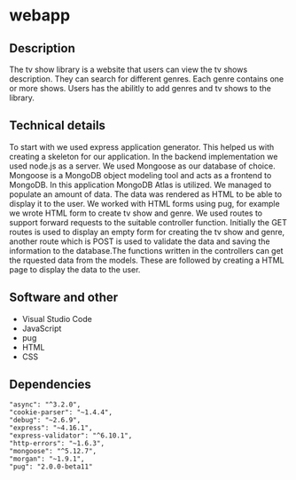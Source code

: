 # webapp

## Description

The tv show library is a website that users can view the tv shows description. They can search for different genres. Each genre contains one or more shows. Users has the abilitly to add genres and tv shows to the library.

## Technical details

To start with we used express application generator. This helped us with creating a skeleton for our application. In the backend implementation we used node.js as a server. We used Mongoose as our database of choice. Mongoose is a MongoDB object modeling tool and acts as a frontend to MongoDB. In this application MongoDB Atlas is utilized. We managed to populate an amount of data. The data was rendered as HTML to be able to display it to the user. We worked with HTML forms using pug, for example we wrote HTML form to create tv show and genre. We used routes to support forward requests to the suitable controller function. Initially the GET routes is used to display an empty form for creating the tv show and genre, another route which is POST is used to validate the data and saving the information to the database.The functions written in the controllers can get the rquested data from the models. These are followed by creating a HTML page to display the data to the user.

## Software and other

* Visual Studio Code
* JavaScript
* pug
* HTML
* CSS

## Dependencies

    "async": "^3.2.0",
    "cookie-parser": "~1.4.4",
    "debug": "~2.6.9",
    "express": "~4.16.1",
    "express-validator": "^6.10.1",
    "http-errors": "~1.6.3",
    "mongoose": "^5.12.7",
    "morgan": "~1.9.1",
    "pug": "2.0.0-beta11"
